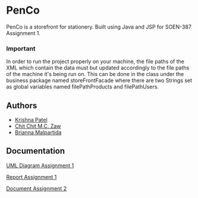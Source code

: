 # PenCo

PenCo is a storefront for stationery. Built using Java and JSP for SOEN-387 Assignment 1. 

### Important
In order to run the project properly on your machine, the file paths of the XML which contain the data must but updated accordingly to the file paths of the machine it's being run on. This can be done in the class under the business package named storeFrontFacade where there are two Strings set as global variables named filePathProducts and filePathUsers.


## Authors

- [Krishna Patel](https://www.github.com/patel-krishna)
- [Chit Chit M.C. Zaw](https://www.github.com/littleSquid00)
- [Brianna Malpartida](https://www.github.com/briannamalpar)


## Documentation

[UML Diagram Assignment 1](///www.plantuml.com/plantuml/png/PP7FReCm3CRlVeg84uXnsBMTfcgLTjfX4ji3PCHbQFc3dAHTLVhk8pG1r5qWjd-nl_ZRMSV9UIK16icjPUzaX6_S1Q3INE66rOuwtK8bq3RKzQupUaaUKGj3I-n9rjAtIyB--2NegMl6ZiBuBubGTQgjgPdBS8KaujCY1GL-_4ygvWvZzMH8B9VA5btKd8_38bciyo_de2ctGLWgNzEelRVEA2I6lmwrIBCh-stwVaJtdDo6XU-MJKt3CI-WjF7OJ42DxYcEUowsK78XOlXX9Ymk8eeZLEQ8aNWbesOc8Ol2sl73uKuUb0qXT_Z_vGyiBYnEyhrOSQasWMj7KouQciBaPuhNSsvktimi69J2dBGqFBrxpnsNflMOhxVDoQsM-zRPkzrjMO03nhB7Z0r3LPaBonJNvun5299dCp8Cqp5S0u0TQk6L_0C0)

[Report Assignment 1](https://docs.google.com/document/d/1K8LCU9RUE3pjI2XqLroWjZwkdRQp9RriOmjA8pQSMpU/edit?usp=sharing)

[Document Assignment 2](https://docs.google.com/document/d/1BFC3u1E0YlqBDw7po3DwNITLkzO6NHQW_37v-X0vJR4/edit?usp=sharing)
